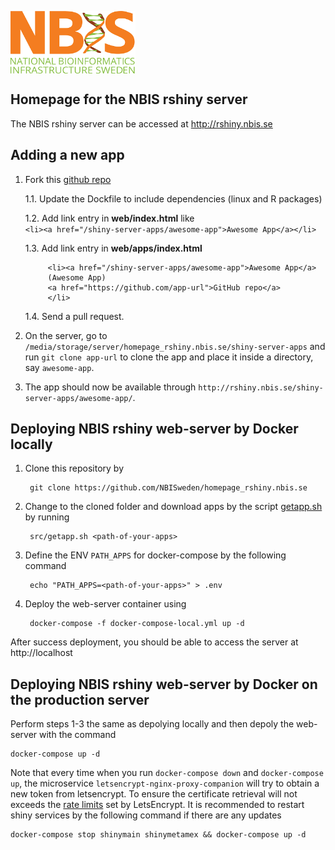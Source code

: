 [<img align="center" src="icons/NBIS.png" width="200" height="100"
/>](https://rshiny.nbis.se) 

## Homepage for the NBIS rshiny server

The NBIS rshiny server can be accessed at http://rshiny.nbis.se

## Adding a new app

1. Fork this [github repo](https://github.com/NBISweden/homepage_rshiny.nbis.se)

   1.1. Update the Dockfile to include dependencies (linux and R packages)

   1.2. Add link entry in **web/index.html** like  
   `<li><a href="/shiny-server-apps/awesome-app">Awesome App</a></li>`

   1.3. Add link entry in **web/apps/index.html**
   ```
        <li><a href="/shiny-server-apps/awesome-app">Awesome App</a>
        (Awesome App)
        <a href="https://github.com/app-url">GitHub repo</a>
        </li>
   ```

   1.4. Send a pull request.
   
2. On the server, go to `/media/storage/server/homepage_rshiny.nbis.se/shiny-server-apps` and run `git clone app-url` to clone the app and place it inside a directory, say `awesome-app`.
3. The app should now be available through `http://rshiny.nbis.se/shiny-server-apps/awesome-app/`.

## Deploying NBIS rshiny web-server by Docker locally

1. Clone this repository by 

        git clone https://github.com/NBISweden/homepage_rshiny.nbis.se

2. Change to the cloned folder and download apps by the script [getapp.sh](src/getapp.sh) by running

        src/getapp.sh <path-of-your-apps>

3. Define the ENV `PATH_APPS` for docker-compose by the following command

        echo "PATH_APPS=<path-of-your-apps>" > .env

4. Deploy the web-server container using

        docker-compose -f docker-compose-local.yml up -d


After success deployment, you should be able to access the server at
http://localhost


## Deploying NBIS rshiny web-server by Docker on the production server

Perform steps 1-3 the same as depolying locally and then depoly the web-server
with the command 

    docker-compose up -d

Note that every time when you run `docker-compose down` and `docker-compose
up`, the microservice `letsencrypt-nginx-proxy-companion` will try to obtain
a new token from letsencrypt. To ensure the certificate retrieval will not
exceeds the [rate limits](https://letsencrypt.org/docs/rate-limits/) set by
LetsEncrypt. It is recommended to restart shiny services by the following
command if there are any updates

    docker-compose stop shinymain shinymetamex && docker-compose up -d 

